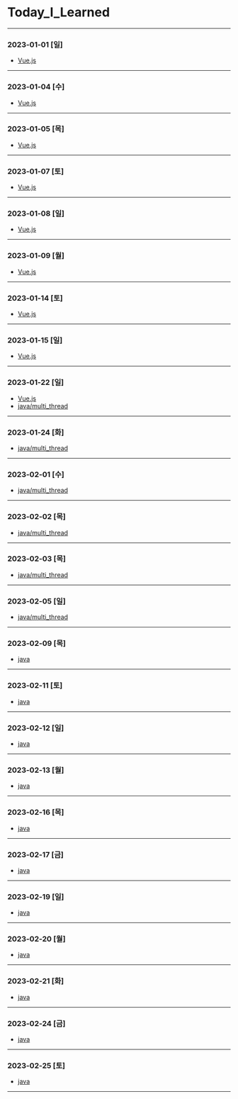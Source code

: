 # Today_I_Learned
* * *
### 2023-01-01 [일]
- [Vue.js](https://github.com/xxx-sj/Today_I_Learned/tree/master/vue)
* * *
### 2023-01-04 [수]
- [Vue.js](https://github.com/xxx-sj/Today_I_Learned/tree/master/vue)
* * *
### 2023-01-05 [목]
- [Vue.js](https://github.com/xxx-sj/Today_I_Learned/tree/master/vue)
* * *
### 2023-01-07 [토]
- [Vue.js](https://github.com/xxx-sj/Today_I_Learned/tree/master/vue)
* * *
### 2023-01-08 [일]
- [Vue.js](https://github.com/xxx-sj/Today_I_Learned/tree/master/vue)
* * *
### 2023-01-09 [월]
- [Vue.js](https://github.com/xxx-sj/Today_I_Learned/tree/master/vue)
* * *
### 2023-01-14 [토]
- [Vue.js](https://github.com/xxx-sj/Today_I_Learned/tree/master/vue)
* * *
### 2023-01-15 [일]
- [Vue.js](https://github.com/xxx-sj/Today_I_Learned/tree/master/vue)
* * *
### 2023-01-22 [일]
- [Vue.js](https://github.com/xxx-sj/Today_I_Learned/tree/master/vue)
- [java/multi_thread](https://github.com/xxx-sj/Today_I_Learned/tree/master/java/multi_thread)
* * *
### 2023-01-24 [화]
- [java/multi_thread](https://github.com/xxx-sj/Today_I_Learned/tree/master/java/multi_thread)
* * *
### 2023-02-01 [수]
- [java/multi_thread](https://github.com/xxx-sj/Today_I_Learned/tree/master/java/multi_thread)
* * *
### 2023-02-02 [목]
- [java/multi_thread](https://github.com/xxx-sj/Today_I_Learned/tree/master/java/multi_thread)
* * *
### 2023-02-03 [목]
- [java/multi_thread](https://github.com/xxx-sj/Today_I_Learned/tree/master/java/multi_thread)
* * *
### 2023-02-05 [일]
- [java/multi_thread](https://github.com/xxx-sj/Today_I_Learned/tree/master/java/multi_thread)
* * *
### 2023-02-09 [목]
- [java](https://github.com/xxx-sj/Today_I_Learned/tree/master/java)
* * *
### 2023-02-11 [토]
- [java](https://github.com/xxx-sj/Today_I_Learned/tree/master/java)
* * *
### 2023-02-12 [일]
- [java](https://github.com/xxx-sj/Today_I_Learned/tree/master/java)
* * *
### 2023-02-13 [월]
- [java](https://github.com/xxx-sj/Today_I_Learned/tree/master/java)
* * *
### 2023-02-16 [목]
- [java](https://github.com/xxx-sj/Today_I_Learned/tree/master/java)
* * *
### 2023-02-17 [금]
- [java](https://github.com/xxx-sj/Today_I_Learned/tree/master/java)
* * *
### 2023-02-19 [일]
- [java](https://github.com/xxx-sj/Today_I_Learned/tree/master/java)
* * *
### 2023-02-20 [월]
- [java](https://github.com/xxx-sj/Today_I_Learned/tree/master/java)
* * *
### 2023-02-21 [화]
- [java](https://github.com/xxx-sj/Today_I_Learned/tree/master/java)
* * *
### 2023-02-24 [금]
- [java](https://github.com/xxx-sj/Today_I_Learned/tree/master/java)
* * *
### 2023-02-25 [토]
- [java](https://github.com/xxx-sj/Today_I_Learned/tree/master/java)
* * *



